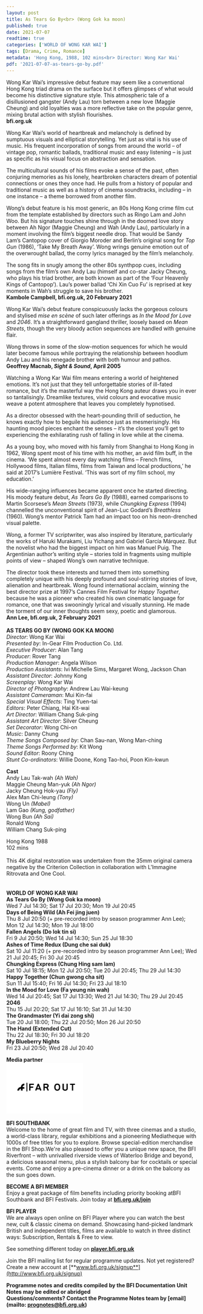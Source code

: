 ```yaml
---
layout: post
title: As Tears Go By<br> (Wong Gok ka moon)
published: true
date: 2021-07-07
readtime: true
categories: ['WORLD OF WONG KAR WAI']
tags: [Drama, Crime, Romance]
metadata: 'Hong Kong, 1988, 102 mins<br> Director: Wong Kar Wai'
pdf: '2021-07-07-as-tears-go-by.pdf'
---
```


Wong Kar Wai’s impressive debut feature may seem like a conventional Hong Kong triad drama on the surface but it offers glimpses of what would become his distinctive signature style. This atmospheric tale of a disillusioned gangster (Andy Lau) torn between a new love (Maggie Cheung) and old loyalties was  a more reflective take on the popular genre, mixing brutal action with  stylish flourishes.<br>
**bfi.org.uk**

Wong Kar Wai’s world of heartbreak and melancholy is defined by sumptuous visuals and elliptical storytelling. Yet just as vital is his use of music. His frequent incorporation of songs from around the world – of vintage pop, romantic ballads, traditional music and easy listening – is just as specific as his visual focus on abstraction and sensation.

The multicultural sounds of his films evoke a sense of the past, often conjuring memories as his lonely, heartbroken characters dream of potential connections or ones they once had. He pulls from a history of popular and traditional music as well as a history of cinema soundtracks, including – in one instance – a theme borrowed from another film.

Wong’s debut feature is his most generic, an 80s Hong Kong crime film cut from the template established by directors such as Ringo Lam and John Woo. But his signature touches shine through in the doomed love story between Ah Ngor (Maggie Cheung) and Wah (Andy Lau), particularly in a moment involving the film’s biggest needle drop. That would be Sandy Lam’s Cantopop cover of Giorgio Moroder and Berlin’s original song for _Top Gun_ (1986), ‘Take My Breath Away’. Wong wrings genuine emotion out of the overwrought ballad, the corny lyrics managed by the film’s melancholy.

The song fits in snugly among the other 80s synthpop cues, including songs from the film’s own Andy Lau (himself and co-star Jacky Cheung, who plays his triad brother, are both known as part of the ‘Four Heavenly Kings of Cantopop’). Lau’s power ballad ‘Chi Xin Cuo Fu’ is reprised at key moments in Wah’s struggle to save his brother.<br>
**Kambole Campbell, bfi.org.uk, 20 February 2021**

Wong Kar Wai’s debut feature conspicuously lacks the gorgeous colours and stylised _mise en scène_ of such later offerings as _In the Mood for Love_ and _2046_. It’s a straightforward gangland thriller, loosely based on _Mean Streets_, though the very bloody action sequences are handled with genuine flair.

Wong throws in some of the slow-motion sequences for which he would later become famous while portraying the relationship between hoodlum Andy Lau and his renegade brother with both humour and pathos.<br>
**Geoffrey Macnab, _Sight & Sound_, April 2005**

Watching a Wong Kar Wai film means entering a world of heightened emotions. It’s not just that they tell unforgettable stories of ill-fated romance, but it’s the masterful way the Hong Kong auteur draws you in ever so tantalisingly. Dreamlike textures, vivid colours and evocative music weave a potent atmosphere that leaves you completely hypnotised.

As a director obsessed with the heart-pounding thrill of seduction, he knows exactly how to beguile his audience just as mesmerisingly. His haunting mood pieces enchant the senses – it’s the closest you’ll get to experiencing the exhilarating rush of falling in love while at the cinema.

As a young boy, who moved with his family from Shanghai to Hong Kong in 1962, Wong spent most of his time with his mother, an avid film buff, in the cinema. ‘We spent almost every day watching films – French films, Hollywood films, Italian films, films from Taiwan and local productions,’ he said at 2017’s Lumière Festival. ‘This was sort of my film school, my education.’

His wide-ranging influences became apparent once he started directing.  His moody feature debut, _As Tears Go By_ (1988), earned comparisons to Martin Scorsese’s _Mean Streets_ (1973), while _Chungking Express_ (1994) channelled the unconventional spirit of Jean-Luc Godard’s _Breathless_ (1960). Wong’s mentor Patrick Tam had an impact too on his neon-drenched  visual palette.

Wong, a former TV scriptwriter, was also inspired by literature, particularly the works of Haruki Murakami, Liu Yichang and Gabriel García Márquez. But the novelist who had the biggest impact on him was Manuel Puig. The Argentinian author’s writing style – stories told in fragments using multiple points of view – shaped Wong’s own narrative technique.

The director took these interests and turned them into something completely unique with his deeply profound and soul-stirring stories of love, alienation and heartbreak. Wong found international acclaim, winning the best director prize at 1997’s Cannes Film Festival for _Happy Together_, because he was a pioneer who created his own cinematic language for romance, one that was swooningly lyrical and visually stunning. He made the torment of our inner thoughts seem sexy, poetic and glamorous.<br>
**Ann Lee, bfi.org.uk, 2 February 2021**<br>
<br>
**AS TEARS GO BY (WONG GOK KA MOON)**<br>
_Director_: Wong Kar Wai  
_Presented by_: In-Gear Film Production Co. Ltd.  
_Executive Producer_: Alan Tang  
_Producer_: Rover Tang  
_Production Manager_: Angela Wilson  
_Production Assistants_: Ivi Michelle Sims, Margaret Wong, Jackson Chan  
_Assistant Director_: Johnny Kong  
_Screenplay_: Wong Kar Wai  
_Director of Photography_: Andrew Lau Wai-keung  
_Assistant Cameraman_: Mui Kin-fai  
_Special Visual Effects_: Ting Yuen-tai  
_Editors_: Peter Chiang, Hai Kit-wai  
_Art Director_: William Chang Suk-ping  
_Assistant Art Director_: Silver Cheung  
_Set Decorator_: Wong Chi-on  
_Music_: Danny Chung  
_Theme Songs Composed by_: Chan Sau-nan, Wong Man-ching  
_Theme Songs Performed by_: Kit Wong  
_Sound Editor_: Roony Ching  
_Stunt Co-ordinators_: Willie Doone, Kong Tao-hoi, Poon Kin-kwun

**Cast**<br>
Andy Lau Tak-wah _(Ah Wah)_  
Maggie Cheung Man-yuk _(Ah Ngor)_  
Jacky Cheung Hok-yau _(Fly)_  
Alex Man Chi-leung _(Tony)_  
Wong Un _(Mabel)_  
Lam Gao _(Kung, godfather)_  
Wong Bun _(Ah Sai)_  
Ronald Wong  
William Chang Suk-ping<br>

Hong Kong 1988<br>
102 mins<br>
<br>
This 4K digital restoration was undertaken from the 35mm original camera negative by the Criterion Collection in collaboration with L’Immagine Ritrovata and One Cool.<br>
<br><br>
**WORLD OF WONG KAR WAI**<br>
**As Tears Go By (Wong Gok ka moon)**<br>
Wed 7 Jul 14:30; Sat 17 Jul 20:30;  Mon 19 Jul 20:45<br>
**Days of Being Wild (Ah Fei jing juen)**<br>
Thu 8 Jul 20:50 (+ pre-recorded intro by season programmer Ann Lee); Mon 12 Jul 14:30;  Mon 19 Jul 18:00<br>
**Fallen Angels (Do lok tin si)**<br>
Fri 9 Jul 20:50; Wed 14 Jul 14:30; Sun 25 Jul 18:30<br>
**Ashes of Time Redux (Dung che sai duk)**<br>
Sat 10 Jul 11:20 (+ pre-recorded intro by season programmer Ann Lee); Wed 21 Jul 20:45;  Fri 30 Jul 20:45<br>
**Chungking Express (Chung Hing sam lam)**<br>
Sat 10 Jul 18:15; Mon 12 Jul 20:50;  Tue 20 Jul 20:45; Thu 29 Jul 14:30<br>
**Happy Together (Chun gwong cha sit)**<br>
Sun 11 Jul 15:40; Fri 16 Jul 14:30; Fri 23 Jul 18:10<br>
**In the Mood for Love (Fa yeung nin wah)**<br>
Wed 14 Jul 20:45; Sat 17 Jul 13:30; Wed 21 Jul 14:30; Thu 29 Jul 20:45<br>
**2046**<br>
Thu 15 Jul 20:20; Sat 17 Jul 16:10; Sat 31 Jul 14:30<br>
**The Grandmaster (Yi dai zong shi)**<br>
Tue 20 Jul 18:00; Thu 22 Jul 20:50;  Mon 26 Jul 20:50<br>
**The Hand (Extended Cut)**<br>
Thu 22 Jul 18:30; Fri 30 Jul 18:20<br>
**My Blueberry Nights**<br>
Fri 23 Jul 20:50; Wed 28 Jul 20:40<br>

**Media partner**<br>
<img style="float: left;" src="/img/F Far out Logo.png" width="40%" height="40%"><br>
<br><br><br><br><br><br><br>

**BFI SOUTHBANK**  
Welcome to the home of great film and TV, with three cinemas and a studio, a world-class library, regular exhibitions and a pioneering Mediatheque with 1000s of free titles for you to explore. Browse special-edition merchandise in the BFI Shop.We&#39;re also pleased to offer you a unique new space, the BFI Riverfront – with unrivalled riverside views of Waterloo Bridge and beyond, a delicious seasonal menu, plus a stylish balcony bar for cocktails or special events. Come and enjoy a pre-cinema dinner or a drink on the balcony as the sun goes down.  

**BECOME A BFI MEMBER**  
Enjoy a great package of film benefits including priority booking atBFI Southbank and BFI Festivals. Join today at [**bfi.org.uk/join**](http://www.bfi.org.uk/join)  

**BFI PLAYER**  
 We are always open online on BFI Player where you can watch the best new, cult &amp; classic cinema on demand. Showcasing hand-picked landmark British and independent titles, films are available to watch in three distinct ways: Subscription, Rentals &amp; Free to view.  

See something different today on [**player.bfi.org.uk**](https://player.bfi.org.uk)  

Join the BFI mailing list for regular programme updates. Not yet registered? Create a new account at [**www.bfi.org.uk/signup**](http://www.bfi.org.uk/signup)

**Programme notes and credits compiled by the BFI Documentation Unit  
Notes may be edited or abridged  
Questions/comments? Contact the Programme Notes team by [email](mailto: prognotes@bfi.org.uk)**
